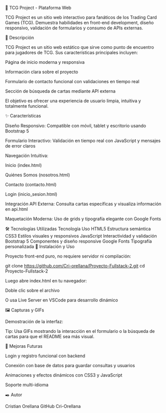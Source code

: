 🎴 TCG Project - Plataforma Web




TCG Project es un sitio web interactivo para fanáticos de los Trading Card Games (TCG). Demuestra habilidades en front-end development, diseño responsivo, validación de formularios y consumo de APIs externas.

📜 Descripción

TCG Project es un sitio web estático que sirve como punto de encuentro para jugadores de TCG. Sus características principales incluyen:

Página de inicio moderna y responsiva

Información clara sobre el proyecto

Formulario de contacto funcional con validaciones en tiempo real

Sección de búsqueda de cartas mediante API externa

El objetivo es ofrecer una experiencia de usuario limpia, intuitiva y totalmente funcional.

✨ Características

Diseño Responsivo: Compatible con móvil, tablet y escritorio usando Bootstrap 5

Formulario Interactivo: Validación en tiempo real con JavaScript y mensajes de error claros

Navegación Intuitiva:

Inicio (index.html)

Quiénes Somos (nosotros.html)

Contacto (contacto.html)

Login (inicio_sesion.html)

Integración API Externa: Consulta cartas específicas y visualiza información en api.html

Maquetación Moderna: Uso de grids y tipografía elegante con Google Fonts

🛠 Tecnologías Utilizadas
Tecnología	Uso
HTML5	Estructura semántica
CSS3	Estilos visuales y responsivos
JavaScript	Interactividad y validación
Bootstrap 5	Componentes y diseño responsive
Google Fonts	Tipografía personalizada
🚀 Instalación y Uso

Proyecto front-end puro, no requiere servidor ni compilación:

git clone https://github.com/Cri-orellana/Proyecto-Fullstack-2.git
cd Proyecto-Fullstack-2


Luego abre index.html en tu navegador:

Doble clic sobre el archivo

O usa Live Server en VSCode para desarrollo dinámico

🖼 Capturas y GIFs

Demostración de la interfaz:






Tip: Usa GIFs mostrando la interacción en el formulario o la búsqueda de cartas para que el README sea más visual.

🚀 Mejoras Futuras

Login y registro funcional con backend

Conexión con base de datos para guardar consultas y usuarios

Animaciones y efectos dinámicos con CSS3 y JavaScript

Soporte multi-idioma

✒️ Autor

Cristian Orellana
GitHub Cri-Orellana
